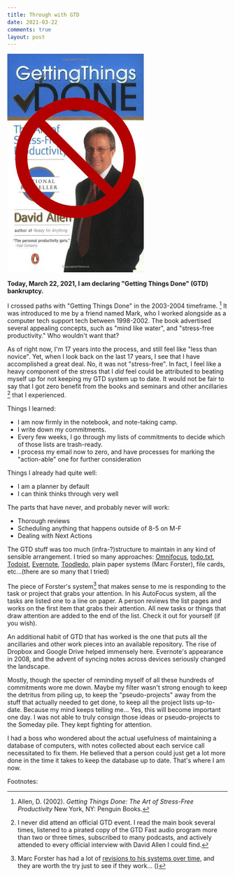 ```yaml
---
title: Through with GTD
date: 2021-03-22
comments: true
layout: post
---
```


<img src="/images/gtd-book-buster.jpg">

**Today, March 22, 2021, I am declaring "Getting Things Done" (GTD) bankruptcy.**

I crossed paths with "Getting Things Done" in the 2003-2004 timeframe. [^1] It was introduced to me by a friend named Mark, who I worked alongside as a computer tech support tech between 1998-2002. The book advertised several appealing concepts, such as "mind like water", and "stress-free productivity." Who wouldn't want that?

As of right now, I'm 17 years into the process, and still feel like "less than novice". Yet, when I look back on the last 17 years, I see that I have accomplished a great deal. No, it was not "stress-free". In fact, I feel like a heavy component of the stress that I *did* feel could be attributed to beating myself up for not keeping my GTD system up to date. It would not be fair to say that I got zero benefit from the books and seminars and other ancillaries [^2] that I experienced.

Things I learned:

* I am now firmly in the notebook, and note-taking camp.
* I write down my commitments.
* Every few weeks, I go through my lists of commitments to decide which of those lists are trash-ready.
* I process my email now to zero, and have processes for marking the "action-able" one for further consideration


Things I already had quite well:

* I am a planner by default
* I can think thinks through very well

The parts that have never, and probably never will work:

* Thorough reviews
* Scheduling anything that happens outside of 8-5 on M-F
* Dealing with Next Actions

The GTD stuff was too much (infra-?)structure to maintain in any kind of sensible arrangement. I tried so many approaches: <a href="https://www.omnigroup.com/omnifocus/">Omnifocus</a>, <a href="http://todotxt.org/">todo.txt</a>, <a href="https://todoist.com/">Todoist</a>, <a href="https://evernote.com/">Evernote</a>, <a href="https://www.toodledo.com/">Toodledo</a>, plain paper systems (Marc Forster), file cards, etc...(there are so many that I tried)

The piece of Forster's system[^3] that makes sense to me is responding to the task or project that grabs your attention. In his AutoFocus system, all the tasks are listed one to a line on paper. A person reviews the list pages and works on the first item that grabs their attention. All new tasks or things that draw attention are added to the end of the list. Check it out for yourself (if you wish).

An additional habit of GTD that has worked is the one that puts all the ancillaries and other work pieces into an available repository. The rise of Dropbox and Google Drive helped immensely here. Evernote's appearance in 2008, and the advent of syncing notes across devices seriously changed the landscape.

Mostly, though the specter of reminding myself of all these hundreds of commitments wore me down. Maybe my filter wasn't strong enough to keep the detritus from piling up, to keep the "pseudo-projects" away from the stuff that actually needed to get done, to keep all the project lists up-to-date. Because my mind keeps telling me... Yes, this will become important one day. I was not able to truly consign those ideas or pseudo-projects to the Someday pile. They kept fighting for attention.

I had a boss who wondered about the actual usefulness of maintaining a database of computers, with notes collected about each service call necessitated to fix them. He believed that a person could just get a lot more done in the time it takes to keep the database up to date. That's where I am now.




Footnotes:

[^1]: Allen, D. (2002). *Getting Things Done: The Art of Stress-Free Productivity* New York, NY: Penguin Books.

[^2]: I never did attend an official GTD event. I read the main book several times, listened to a pirated copy of the GTD Fast audio program more than two or three times, subscribed to many podcasts, and actively attended to every official interview with David Allen I could find.

[^3]: Marc Forster has had a lot of <a href="http://markforster.squarespace.com/autofocus-system/"> revisions to his systems over time</a>, and they are worth the try just to see if they work... ()
